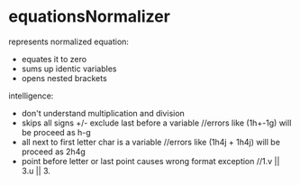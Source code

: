 # equationsNormalizer
represents normalized equation:
- equates it to zero
- sums up identiс variables
- opens nested brackets

intelligence:
- don't understand multiplication and division
- skips all signs +/- exclude last before a variable //errors like (1h+-1g) will be proceed as h-g
- all next to first letter char is a variable        //errors like (1h4j + 1h4j) will be proceed as 2h4g
- point before letter or last point causes wrong format exception  //1.v || 3.u || 3.
